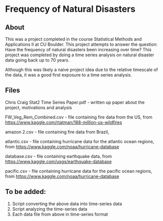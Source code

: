 # Frequency of Natural Disasters 
## About

This was a project completed in the course Statistical Methods and Applications II at CU Boulder.  This project attempts to answer the question: Have the frequency of natural disasters been increasing over time? This project was completed by doing a time series analysis on natural disaster data going back up to 70 years.

Although this was likely a naive project idea due to the relative timescale of the data, it was a good first exposure to a time series analysis.

## Files

Chris Craig Stat2 Time Series Paper.pdf - written up paper about the project, motivations and analysis

FW_Veg_Rem_Combined.csv - file containing fire data from the US, from https://www.kaggle.com/rtatman/188-million-us-wildfires

amazon 2.csv - file containing fire data from Brazil, 

atlantic.csv - file containing hurricane data for the atlantic ocean regions, from https://www.kaggle.com/noaa/hurricane-database

database.csv - file containing earthquake data, from https://www.kaggle.com/usgs/earthquake-database

pacific.csv - file containing hurricane data for the pacific ocean regions, from https://www.kaggle.com/noaa/hurricane-database

## To be added:
1. Script converting the above data into time-series data
1. Script analyzing the time-series data
1. Each data file from above in time-series format
